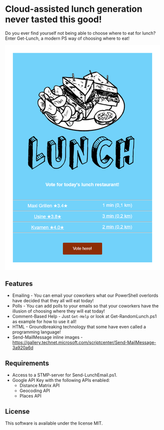 # Cloud-assisted lunch generation never tasted this good!
Do you ever find yourself not being able to choose where to eat for lunch?  
Enter Get-Lunch, a modern PS way of choosing where to eat!

![Example Image](https://raw.githubusercontent.com/MrEpiX/Get-Lunch/master/Resources/ExampleImage.png)


## Features
* Emailing - You can email your coworkers what our PowerShell overlords have decided that they all will eat today!
* Polls - You can add polls to your emails so that your coworkers have the illusion of choosing where they will eat today!
* Comment-Based Help - Just `Get-Help` or look at Get-RandomLunch.ps1 as example for how to use it all!
* HTML - Groundbreaking technology that some have even called a programming language!
* Send-MailMessage inline images - https://gallery.technet.microsoft.com/scriptcenter/Send-MailMessage-3a920a6d

## Requirements
* Access to a STMP-server for Send-LunchEmail.ps1.  
* Google API Key with the following APIs enabled:
    * Distance Matrix API
    * Geocoding API
    * Places API

## License
This software is available under the license MIT.
